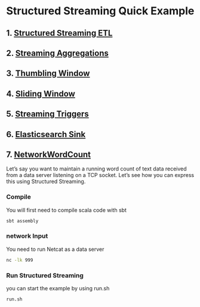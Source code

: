 # Structured Streaming Quick Example

## 1. [Structured Streaming ETL](https://github.com/okwon78/StructuredStreaming/blob/master/src/main/scala/StructuredStreamingETL.scala)

## 2. [Streaming Aggregations](https://github.com/okwon78/StructuredStreaming/blob/master/src/main/scala/StreamingAggregations.scala)

## 3. [Thumbling Window](https://github.com/okwon78/StructuredStreaming/blob/master/src/main/scala/ThumblingWindow.scala)

## 4. [Sliding Window](https://github.com/okwon78/StructuredStreaming/blob/master/src/main/scala/SlidingWindow.scala)

## 5. [Streaming Triggers](https://github.com/okwon78/StructuredStreaming/blob/master/src/main/scala/StreamingTriggers.scala)

## 6. [Elasticsearch Sink](https://github.com/okwon78/StructuredStreaming/blob/master/src/main/scala/ElasticsearchSink.scala)

## 7. [NetworkWordCount](https://github.com/okwon78/StructuredStreaming/blob/master/src/main/scala/NetworkWordCount.scala)
Let’s say you want to maintain a running word count of text data received from a data server listening on a TCP socket. Let’s see how you can express this using Structured Streaming.


### Compile 

You will first need to compile scala code with sbt

```bash
sbt assembly
```

### network Input
You need to run Netcat as a data server

```bash
nc -lk 999

```

### Run Structured Streaming

you can start the example by using run.sh

```bash
run.sh
```



